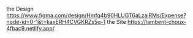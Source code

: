 the Design
https://www.figma.com/design/Hmfq4b90HLUGT6aLzaiRMs/Expense?node-id=0-1&t=kaxERH4CVGKRZs5q-1
the Site
https://lambent-choux-4fbac9.netlify.app/
